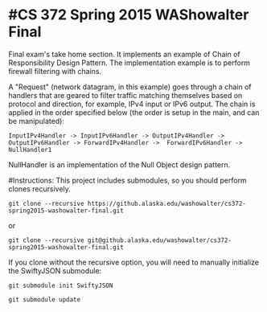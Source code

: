 #CS 372 Spring 2015 WAShowalter Final
==================================

Final exam's take home section. It implements an example of Chain of Responsibility Design Pattern. 
The implementation example is to perform firewall filtering with chains.

A "Request" (network datagram, in this example) goes through a chain of handlers that are geared to filter traffic matching themselves based on protocol and direction, for example, IPv4 input or IPv6 output. The chain is applied in the order specified below (the order is setup in the main, and can be manipulated):

`InputIPv4Handler -> InputIPv6Handler -> OutputIPv4Handler -> OutputIPv6Handler -> ForwardIPv4Handler ->  ForwardIPv6Handler -> NullHandler1`

NullHandler is an implementation of the Null Object design pattern.

#Instructions:
This project includes submodules, so you should perform clones recursively.

`git clone --recursive https://github.alaska.edu/washowalter/cs372-spring2015-washowalter-final.git`

or

`git clone --recursive git@github.alaska.edu/washowalter/cs372-spring2015-washowalter-final.git`

If you clone without the recursive option, you will need to manually initialize the SwiftyJSON submodule:

`git submodule init SwiftyJSON`

`git submodule update`

